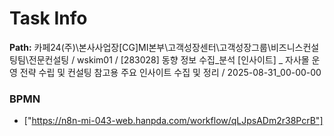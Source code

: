 # Task Info

**Path:** 카페24(주)\본사사업장\[CG]MI본부\고객성장센터\고객성장그룹\비즈니스컨설팅팀\전문컨설팅 / wskim01 / [283028] 동향 정보 수집_분석 [인사이트] _ 자사몰 운영 전략 수립 및 컨설팅 참고용 주요 인사이트 수집 및 정리 / 2025-08-31_00-00-00

### BPMN
- ["https://n8n-mi-043-web.hanpda.com/workflow/qLJpsADm2r38PcrB"]

